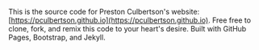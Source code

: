 This is the source code for Preston Culbertson's website: [https://pculbertson.github.io](https://pculbertson.github.io). Free free to clone, fork, and remix this code to your heart's desire. Built with GitHub Pages, Bootstrap, and Jekyll.